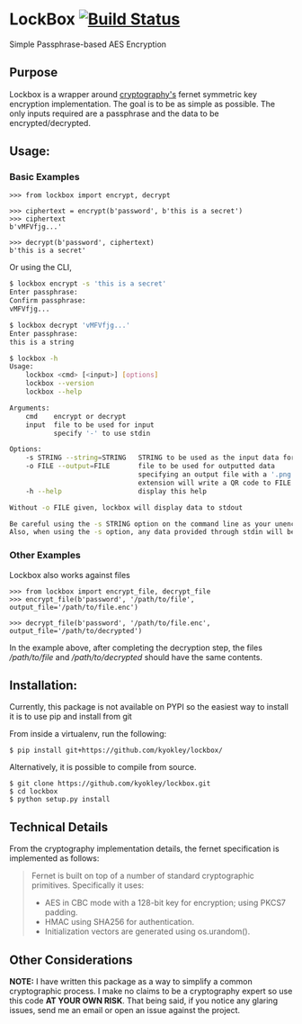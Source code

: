 # LockBox [![Build Status](https://travis-ci.org/kyokley/lockbox.svg?branch=master)](https://travis-ci.org/kyokley/lockbox)
Simple Passphrase-based AES Encryption

## Purpose
Lockbox is a wrapper around [cryptography's](https://cryptography.io/en/latest/) fernet symmetric key encryption implementation. The goal is to be as simple as possible. The only inputs required are a passphrase and the data to be encrypted/decrypted.

## Usage:
### Basic Examples
```
>>> from lockbox import encrypt, decrypt

>>> ciphertext = encrypt(b'password', b'this is a secret')
>>> ciphertext
b'vMFVfjg...'

>>> decrypt(b'password', ciphertext)
b'this is a secret'
```
Or using the CLI,
```bash
$ lockbox encrypt -s 'this is a secret'
Enter passphrase:
Confirm passphrase:
vMFVfjg...

$ lockbox decrypt 'vMFVfjg...'
Enter passphrase:
this is a string

$ lockbox -h
Usage:
    lockbox <cmd> [<input>] [options]
    lockbox --version
    lockbox --help

Arguments:
    cmd    encrypt or decrypt
    input  file to be used for input
           specify '-' to use stdin

Options:
    -s STRING --string=STRING   STRING to be used as the input data for encrypting/decrypting
    -o FILE --output=FILE       file to be used for outputted data
                                specifying an output file with a '.png'
                                extension will write a QR code to FILE
    -h --help                   display this help

Without -o FILE given, lockbox will display data to stdout

Be careful using the -s STRING option on the command line as your unencrypted plaintext may be stored in your history.
Also, when using the -s option, any data provided through stdin will be ignored.
```

### Other Examples
Lockbox also works against files
```
>>> from lockbox import encrypt_file, decrypt_file
>>> encrypt_file(b'password', '/path/to/file', output_file='/path/to/file.enc')

>>> decrypt_file(b'password', '/path/to/file.enc', output_file='/path/to/decrypted')
```
In the example above, after completing the decryption step, the files */path/to/file* and */path/to/decrypted* should have the same contents.

## Installation:
Currently, this package is not available on PYPI so the easiest way to install it is to use pip and install from git

From inside a virtualenv, run the following:
```
$ pip install git+https://github.com/kyokley/lockbox/
```

Alternatively, it is possible to compile from source.
```
$ git clone https://github.com/kyokley/lockbox.git
$ cd lockbox
$ python setup.py install
```

## Technical Details
From the cryptography implementation details, the fernet specification is implemented as follows:

> Fernet is built on top of a number of standard cryptographic primitives. Specifically it uses:
>
> - AES in CBC mode with a 128-bit key for encryption; using PKCS7 padding.
> - HMAC using SHA256 for authentication.
> - Initialization vectors are generated using os.urandom().

## Other Considerations
**NOTE:** I have written this package as a way to simplify a common cryptographic process. I make no claims to be a cryptography expert so use this code **AT YOUR OWN RISK**. That being said, if you notice any glaring issues, send me an email or open an issue against the project.
